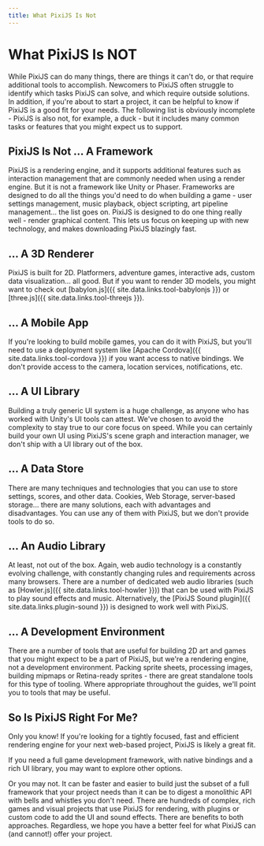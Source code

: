 ```yaml
---
title: What PixiJS Is Not
---
```

# What PixiJS Is NOT

While PixiJS can do many things, there are things it can't do, or that require additional tools to accomplish.  Newcomers to PixiJS often struggle to identify which tasks PixiJS can solve, and which require outside solutions.  In addition, if you're about to start a project, it can be helpful to know if PixiJS is a good fit for your needs.  The following list is obviously incomplete - PixiJS is also not, for example, a duck - but it includes many common tasks or features that you might expect us to support.

## PixiJS Is Not ... A Framework

PixiJS is a rendering engine, and it supports additional features such as interaction management that are commonly needed when using a render engine.  But it is not a framework like Unity or Phaser.  Frameworks are designed to do all the things you'd need to do when building a game - user settings management, music playback, object scripting, art pipeline management... the list goes on.  PixiJS is designed to do one thing really well - render graphical content.  This lets us focus on keeping up with new technology, and makes downloading PixiJS blazingly fast.

## ... A 3D Renderer

PixiJS is built for 2D.  Platformers, adventure games, interactive ads, custom data visualization... all good.  But if you want to render 3D models, you might want to check out [babylon.js]({{ site.data.links.tool-babylonjs }}) or [three.js]({{ site.data.links.tool-threejs }}).

## ... A Mobile App

If you're looking to build mobile games, you can do it with PixiJS, but you'll need to use a deployment system like [Apache Cordova]({{ site.data.links.tool-cordova }}) if you want access to native bindings.  We don't provide access to the camera, location services, notifications, etc.

## ... A UI Library

Building a truly generic UI system is a huge challenge, as anyone who has worked with Unity's UI tools can attest.  We've chosen to avoid the complexity to stay true to our core focus on speed.  While you can certainly build your own UI using PixiJS's scene graph and interaction manager, we don't ship with a UI library out of the box.

## ... A Data Store

There are many techniques and technologies that you can use to store settings, scores, and other data.  Cookies, Web Storage, server-based storage... there are many solutions, each with advantages and disadvantages.  You can use any of them with PixiJS, but we don't provide tools to do so.

## ... An Audio Library

At least, not out of the box.  Again, web audio technology is a constantly evolving challenge, with constantly changing rules and requirements across many browsers.  There are a number of dedicated web audio libraries (such as [Howler.js]({{ site.data.links.tool-howler }})) that can be used with PixiJS to play sound effects and music.  Alternatively, the [PixiJS Sound plugin]({{ site.data.links.plugin-sound }}) is designed to work well with PixiJS.

## ... A Development Environment

There are a number of tools that are useful for building 2D art and games that you might expect to be a part of PixiJS, but we're a rendering engine, not a development environment.  Packing sprite sheets, processing images, building mipmaps or Retina-ready sprites - there are great standalone tools for this type of tooling.  Where appropriate throughout the guides, we'll point you to tools that may be useful.

## So Is PixiJS Right For Me?

Only you know!  If you're looking for a tightly focused, fast and efficient rendering engine for your next web-based project, PixiJS is likely a great fit.

If you need a full game development framework, with native bindings and a rich UI library, you may want to explore other options.  

Or you may not.  It can be faster and easier to build just the subset of a full framework that your project needs than it can be to digest a monolithic API with bells and whistles you don't need.  There are hundreds of complex, rich games and visual projects that use PixiJS for rendering, with plugins or custom code to add the UI and sound effects.  There are benefits to both approaches.  Regardless, we hope you have a better feel for what PixiJS can (and cannot!) offer your project.